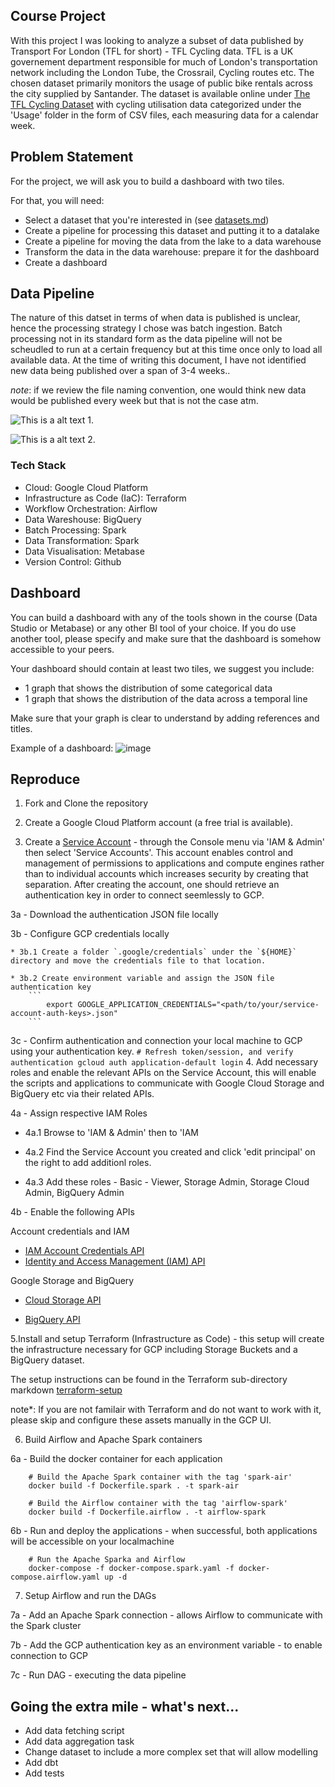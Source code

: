 ## Course Project

With this project I was looking to analyze a subset of data published by Transport For London (TFL for short) - TFL Cycling data. TFL is a UK governement department responsible for much of London's transportation network including the London Tube, the Crossrail, Cycling routes etc.
The chosen dataset primarily monitors the usage of public bike rentals across the city supplied by Santander. The dataset is 
available online under [The TFL Cycling Dataset](https://cycling.data.tfl.gov.uk) with cycling utilisation data categorized under the 'Usage' folder in the
form of CSV files, each measuring data for a calendar week.


## Problem Statement

For the project, we will ask you to build a dashboard with two tiles. 

For that, you will need:

* Select a dataset that you're interested in (see [datasets.md](datasets.md))
* Create a pipeline for processing this dataset and putting it to a datalake
* Create a pipeline for moving the data from the lake to a data warehouse
* Transform the data in the data warehouse: prepare it for the dashboard
* Create a dashboard


## Data Pipeline 

The nature of this datset in terms of when data is published is unclear, hence the processing strategy I chose was batch ingestion. Batch processing not in its standard form as the data pipeline will not be scheudled to run at a certain frequency but at this time once only to load all available data. At the time of writing this document, I have not identified new data being published over a span of 3-4 weeks.. 

*note*: if we review the file naming convention, one would think new data would be published every week but that is not the case atm. 


![This is a alt text 1.](https://github.com/ouverz/de_zoomcamp_2023/main/capstone-project-tfl-cycling/images/data_pipeline_1.001.jpeg "This is a sample image 1.")

![This is a alt text 2.](https://github.com/ouverz/de_zoomcamp_2023/main/capstone-project-tfl-cycling/images/data_pipeline_1.002.jpeg "This is a sample image 2.")


### Tech Stack

* Cloud: Google Cloud Platform
* Infrastructure as Code (IaC): Terraform
* Workflow Orchestration: Airflow
* Data Wareshouse: BigQuery
* Batch Processing: Spark
* Data Transformation: Spark
* Data Visualisation: Metabase
* Version Control: Github


## Dashboard

You can build a dashboard with any of the tools shown in the course (Data Studio or Metabase) or any other BI tool of your choice. If you do use another tool, please specify and make sure that the dashboard is somehow accessible to your peers. 

Your dashboard should contain at least two tiles, we suggest you include:

- 1 graph that shows the distribution of some categorical data 
- 1 graph that shows the distribution of the data across a temporal line

Make sure that your graph is clear to understand by adding references and titles. 

Example of a dashboard: ![image](https://user-images.githubusercontent.com/4315804/159771458-b924d0c1-91d5-4a8a-8c34-f36c25c31a3c.png)


## Reproduce 
1. Fork and Clone the repository

2. Create a Google Cloud Platform account (a free trial is available).

3. Create a [Service Account](https://cloud.google.com/iam/docs/service-accounts-create) - through the Console menu via 'IAM & Admin' then select 'Service Accounts'. This account enables control and management of permissions to applications and 
compute engines rather than to individual accounts which increases security by creating that separation. After creating the account, one should retrieve an authentication key in order to connect seemlessly to GCP.

 3a - Download the authentication JSON file locally
 
 3b - Configure GCP credentials locally

    * 3b.1 Create a folder `.google/credentials` under the `${HOME}` directory and move the credentials file to that location.

    * 3b.2 Create environment variable and assign the JSON file authentication key
        ```
            export GOOGLE_APPLICATION_CREDENTIALS="<path/to/your/service-account-auth-keys>.json"
        ``` 

 3c - Confirm authentication and connection your local machine to GCP using your authentication key.
    ```
        # Refresh token/session, and verify authentication
        gcloud auth application-default login
    ``` 
4. Add necessary roles and enable the relevant APIs on the Service Account, this will enable the scripts and applications to communicate with Google Cloud Storage and BigQuery etc via their related APIs. 

 4a - Assign respective IAM Roles
   * 4a.1 Browse to 'IAM & Admin' then to 'IAM
    
   * 4a.2 Find the Service Account you created and click 'edit principal' on the right to add additionl roles. 
   * 4a.3 Add these roles -  Basic - Viewer, Storage Admin, Storage Cloud Admin, BigQuery Admin
    

 4b - Enable the following APIs
 
 Account credentials and IAM

* [IAM Account Credentials API](https://console.cloud.google.com/apis/library/iamcredentials.googleapis.com)
* [Identity and Access Management (IAM) API](https://console.cloud.google.com/apis/library/iam.googleapis.com)


Google Storage and BigQuery

* [Cloud Storage API](https://console.cloud.google.com/apis/library/storage-component.googleapis.com)
    
* [BigQuery API](https://console.cloud.google.com/apis/library/bigquery.googleapis.com)


5.Install and setup Terraform (Infrastructure as Code) - this setup will create the infrastructure necessary for GCP including Storage Buckets and a BigQuery dataset.

The setup instructions can be found in the Terraform sub-directory markdown [terraform-setup](https://)

note*: If you are not familair with Terraform and do not want to work with it, please skip and configure these assets manually in the GCP UI.


6. Build Airflow and Apache Spark containers

 6a - Build the docker container for each application
```
    # Build the Apache Spark container with the tag 'spark-air'
    docker build -f Dockerfile.spark . -t spark-air
    
    # Build the Airflow container with the tag 'airflow-spark'
    docker build -f Dockerfile.airflow . -t airflow-spark
```

 6b - Run and deploy the applications - when successful, both applications will be accessible on your localmachine
```
    # Run the Apache Sparka and Airflow 
    docker-compose -f docker-compose.spark.yaml -f docker-compose.airflow.yaml up -d
```

7. Setup Airflow and run the DAGs

 7a - Add an Apache Spark connection - allows Airflow to communicate with the Spark cluster
 
 7b - Add the GCP authentication key as an environment variable - to enable connection to GCP
 
 7c - Run DAG - executing the data pipeline



## Going the extra mile - what's next...

* Add data fetching script
* Add data aggregation task
* Change dataset to include a more complex set that will allow modelling
* Add dbt
* Add tests
